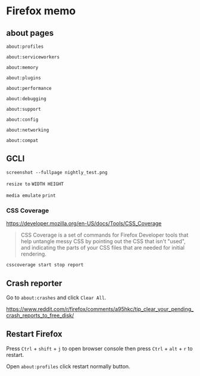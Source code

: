 # Firefox memo

## about pages

`about:profiles`

`about:serviceworkers`

`about:memory`

`about:plugins`

`about:performance`

`about:debugging`

`about:support`

`about:config`

`about:networking`

`about:compat`

## GCLI

`screenshot --fullpage nightly_test.png`

`resize to` `WIDTH HEIGHT`

`media emulate` `print`

### CSS Coverage

<https://developer.mozilla.org/en-US/docs/Tools/CSS_Coverage>

> CSS Coverage is a set of commands for Firefox Developer tools that help untangle messy CSS by pointing out the CSS that isn't "used", and indicating the parts of your CSS files that are needed for initial rendering.

    csscoverage start stop report

## Crash reporter

Go to `about:crashes` and click `Clear All`.

<https://www.reddit.com/r/firefox/comments/a95hkc/tip_clear_your_pending_crash_reports_to_free_disk/>


## Restart Firefox

Press `Ctrl` + `shift` + `j` to open browser console then press `Ctrl` + `alt` + `r` to restart.

Open `about:profiles` click restart normally button.